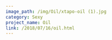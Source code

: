 ```yaml
---
image_path: /img/Oil/xtapo-oil (1).jpg
category: Sexy
project_name: Oil
link: /2018/07/16/oil.html
---
```

